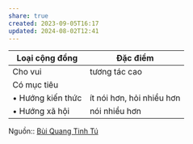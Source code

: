 ```yaml
---
share: true
created: 2023-09-05T16:17
updated: 2024-08-02T12:41
---
```

| Loại cộng đồng    | Đặc điểm                  |
| ----------------- | ------------------------- |
| Cho vui           | tương tác cao             |
| Có mục tiêu       |                           |
| • Hướng kiến thức | ít nói hơn, hỏi nhiều hơn |
| • Hướng xã hội    | nói nhiều hơn             |
Nguồn:: [Bùi Quang Tinh Tú](../../%CE%9E%20Ngu%E1%BB%93n/Qu%E1%BA%A3n%20l%C3%BD%20d%E1%BB%B1%20%C3%A1n,%20ph%C3%A1t%20tri%E1%BB%83n%20s%E1%BA%A3n%20ph%E1%BA%A9m,%20x%C3%A2y%20d%E1%BB%B1ng%20t%E1%BB%95%20ch%E1%BB%A9c/B%C3%B9i%20Quang%20Tinh%20T%C3%BA.md)